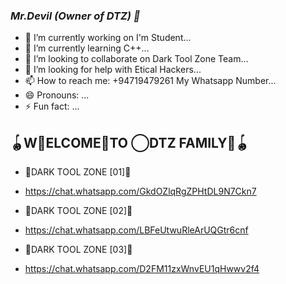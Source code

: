 ### *_Mr.Devil (Owner of DTZ) 👋_*



- 🔭 I’m currently working on I'm Student... 
- 🌱 I’m currently learning C++...
- 👯 I’m looking to collaborate on Dark Tool Zone Team... 
- 🤔 I’m looking for help with Etical Hackers... 
- 📫 How to reach me: +94719479261 My Whatsapp Number...
- 😄 Pronouns: ...
- ⚡ Fun fact: ...

## 🪀W⃢ELCOME⃤TO ⃝DTZ FAMILY⃢🪀


- 📍DARK TOOL ZONE [01]📍

- https://chat.whatsapp.com/GkdOZlqRgZPHtDL9N7Ckn7

- 📍DARK TOOL ZONE [02]📍

- https://chat.whatsapp.com/LBFeUtwuRleArUQGtr6cnf

- 📍DARK TOOL ZONE [03]📍

- https://chat.whatsapp.com/D2FM11zxWnvEU1qHwwv2f4

